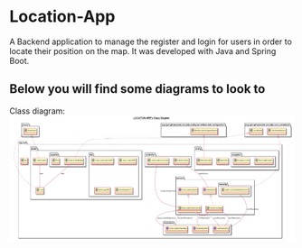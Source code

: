 # Location-App
A Backend application to manage the register and login for users in order to locate their position on the map. It was developed with Java and Spring Boot.

## Below you will find some diagrams to look to
Class diagram:
<br>
![alt text](https://github.com/Vlad-Gheorghita/Photos/blob/master/SCD-Class_Diagram.png)
